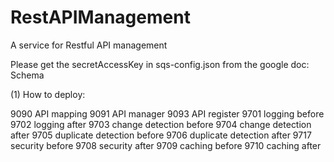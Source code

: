 # RestAPIManagement
A service for Restful API management 

Please get the secretAccessKey in sqs-config.json from the google doc: Schema



(1) How to deploy:

9090 	API mapping
9091 	API manager
9093 	API register
9701	logging before
9702	logging after
9703	change detection before
9704	change detection after
9705	duplicate detection before
9706	duplicate detection after
9717 	security before
9708 	security after
9709	caching before
9710	caching after

